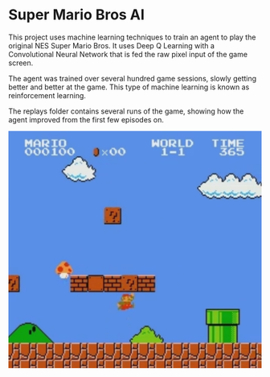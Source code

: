 # Super Mario Bros AI

This project uses machine learning techniques to train an agent to play the original NES Super Mario Bros.
It uses Deep Q Learning with a Convolutional Neural Network that is fed the raw pixel input of the game screen.

The agent was trained over several hundred game sessions, slowly getting better and better at the game.
This type of machine learning is known as reinforcement learning.

The replays folder contains several runs of the game, showing how the agent improved from the first few episodes on.

![alt text](https://github.com/Kenny-Haworth/Projects/blob/master/Super%20Mario%20Bros%20AI/replays/screenshot.png)